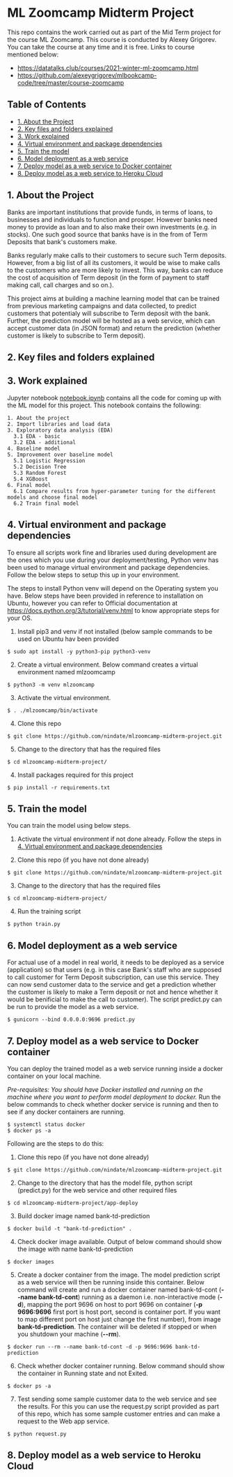 # ML Zoomcamp Midterm Project

This repo contains the work carried out as part of the Mid Term project for the course ML Zoomcamp. This course is conducted by Alexey Grigorev. You can take the course at any time and it is free. Links to course mentioned below:

* https://datatalks.club/courses/2021-winter-ml-zoomcamp.html
* https://github.com/alexeygrigorev/mlbookcamp-code/tree/master/course-zoomcamp

## Table of Contents
* [1. About the Project](#about-project)
* [2. Key files and folders explained](#key-files)
* [3. Work explained](#work-explained)
* [4. Virtual environment and package dependencies](#venv)
* [5. Train the model](#train-model)
* [6. Model deployment as a web service](#deploy-model)
* [7. Deploy model as a web service to Docker container](#deploy-model-docker)
* [8. Deploy model as a web service to Heroku Cloud](#deploy-model-cloud)

<a id='about-project'></a>
## 1. About the Project

Banks are important institutions that provide funds, in terms of loans, to businesses and individuals to function and prosper. However banks need money to provide as loan and to also make their own investments (e.g. in stocks). One such good source that banks have is in the from of Term Deposits that bank's customers make.

Banks regularly make calls to their customers to secure such Term deposits. However, from a big list of all its customers, it would be wise to make calls to the customers who are more likely to invest. This way, banks can reduce the cost of acquisition of Term deposit (in the form of payment to staff making call, call charges and so on.).

This project aims at building a machine learning model that can be trained from previous marketing campaigns and data collected, to predict customers that potentialy will subscribe to Term deposit with the bank. Further, the prediction model will be hosted as a web service, which can accept customer data (in JSON format) and return the prediction (whether customer is likely to subscribe to Term deposit).

<a id='key-files'></a>
## 2. Key files and folders explained


<a id='work-explained'></a>
## 3. Work explained

Jupyter notebook [notebook.ipynb](./notebook.ipynb) contains all the code for coming up with the ML model for this project. This notebook contains the following:
```
1. About the project
2. Import libraries and load data
3. Exploratory data analysis (EDA)
  3.1 EDA - basic
  3.2 EDA - additional
4. Baseline model
5. Improvement over baseline model
  5.1 Logistic Regression
  5.2 Decision Tree
  5.3 Random Forest
  5.4 XGBoost
6. Final model
  6.1 Compare results from hyper-parameter tuning for the different models and choose final model
  6.2 Train final model
```

<a id='venv'></a>
## 4. Virtual environment and package dependencies
To ensure all scripts work fine and libraries used during development are the ones which you use during your deployment/testing, Python venv has been used to manage virtual environment and package dependencies. Follow the below steps to setup this up in your environment.

The steps to install Python venv will depend on the Operating system you have. Below steps have been provided in reference to installation on Ubuntu, however you can refer to Official documentation at https://docs.python.org/3/tutorial/venv.html to know appropriate steps for your OS.

1. Install pip3 and venv if not installed (below sample commands to be used on Ubuntu hav been provided

```
$ sudo apt install -y python3-pip python3-venv
```

2. Create a virtual environment. Below command creates a virtual environment named mlzoomcamp

```
$ python3 -m venv mlzoomcamp
```

3. Activate the virtual environment.

```$ . ./mlzoomcamp/bin/activate```

4. Clone this repo

```$ git clone https://github.com/nindate/mlzoomcamp-midterm-project.git```

5. Change to the directory that has the required files

```$ cd mlzoomcamp-midterm-project/```

4. Install packages required for this project

```$ pip install -r requirements.txt```


<a id='train-model'></a>
## 5. Train the model
You can train the model using below steps.
1. Activate the virtual environment if not done already. Follow the steps in [4. Virtual environment and package dependencies](#venv)

2. Clone this repo (if you have not done already)

```$ git clone https://github.com/nindate/mlzoomcamp-midterm-project.git```

3. Change to the directory that has the required files

```$ cd mlzoomcamp-midterm-project/```

4. Run the training script

```$ python train.py```

<a id='deploy-model'></a>
## 6. Model deployment as a web service
For actual use of a model in real world, it needs to be deployed as a service (application) so that users (e.g. in this case Bank's staff who are supposed to call customer for Term Deposit subscription, can use this service. They can now send customer data to the service and get a prediction whether the customer is likely to make a Term deposit or not and hence whether it would be benificial to make the call to customer). The script predict.py can be run to provide the model as a web service.

```$ gunicorn --bind 0.0.0.0:9696 predict.py```

<a id='deploy-model-docker'></a>
## 7. Deploy model as a web service to Docker container
You can deploy the trained model as a web service running inside a docker container on your local machine.

*Pre-requisites: You should have Docker installed and running on the machine where you want to perform model deployment to docker.*
Run the below commands to check whether docker service is running and then to see if any docker containers are running.

```
$ systemctl status docker
$ docker ps -a
```


Following are the steps to do this:
1. Clone this repo (if you have not done already)

```$ git clone https://github.com/nindate/mlzoomcamp-midterm-project.git```

2. Change to the directory that has the model file, python script (predict.py) for the web service and other required files

```$ cd mlzoomcamp-midterm-project/app-deploy```

3. Build docker image named bank-td-prediction

```$ docker build -t "bank-td-prediction" .```

4. Check docker image available. Output of below command should show the image with name bank-td-prediction

```$ docker images```

5. Create a docker container from the image. The model prediction script as a web service will then be running inside this container. Below command will create and run a docker container named bank-td-cont (**--name bank-td-cont**) running as a daemon i.e. non-interactive mode (**-d**), mapping the port 9696 on host to port 9696 on container (**-p 9696:9696** first port is host port, second is container port. If you want to map different port on host just change the first number), from image **bank-td-prediction**. The container will be deleted if stopped or when you shutdown your machine (**--rm**).

```$ docker run --rm --name bank-td-cont -d -p 9696:9696 bank-td-prediction```

6. Check whether docker container running. Below command should show the container in Running state and not Exited.

```$ docker ps -a```

7. Test sending some sample customer data to the web service and see the results. For this you can use the request.py script provided as part of this repo, which has some sample customer entries and can make a request to the Web app service.

```$ python request.py```


<a id='deploy-model-cloud'></a>
## 8. Deploy model as a web service to Heroku Cloud
